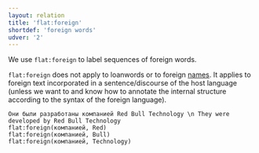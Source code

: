 ```yaml
---
layout: relation
title: 'flat:foreign'
shortdef: 'foreign words'
udver: '2'
---
```


We use `flat:foreign` to label sequences of foreign words.

`flat:foreign` does not apply to loanwords or to foreign [names](flat:name).
It applies to foreign text incorporated in a sentence/discourse
of the host language (unless we want to and know how to annotate the
internal structure according to the syntax of the foreign language).

~~~ sdparse
Они были разработаны компанией Red Bull Technology \n They were developed by Red Bull Technology
flat:foreign(компанией, Red)
flat:foreign(компанией, Bull)
flat:foreign(компанией, Technology)
~~~


<!-- Interlanguage links updated Út zář 29 20:31:53 CEST 2020 -->
